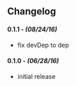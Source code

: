 

## Changelog

#### 0.1.1 - *(08/24/16)*
- fix devDep to dep

#### 0.1.0 - *(06/28/16)*
- initial release
